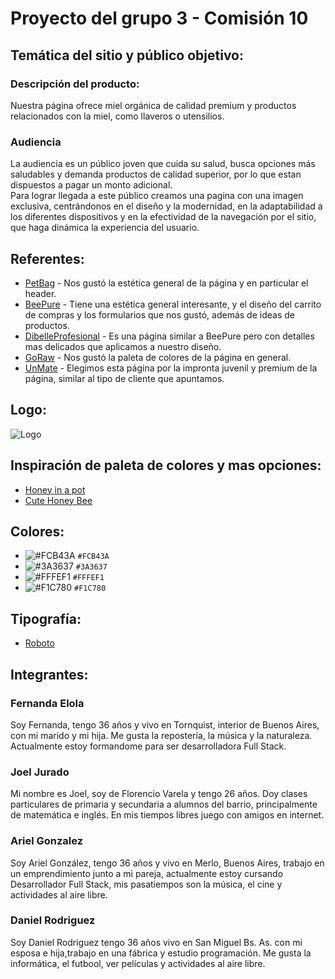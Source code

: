 # Proyecto del grupo 3 - Comisión 10

## Temática del sitio y público objetivo:

### Descripción del producto:
Nuestra página ofrece miel orgánica de calidad premium y productos relacionados con la miel, como llaveros o utensilios.

### Audiencia
La audiencia es un público joven que cuida su salud, busca opciones más saludables y demanda productos de calidad superior, por lo que estan dispuestos a pagar un monto adicional.  
Para lograr llegada a este público creamos una pagina con una imagen exclusiva, centrándonos en el diseño y la modernidad, en la adaptabilidad a los diferentes dispositivos y en la efectividad de la navegación por el sitio, que haga dinámica la experiencia del usuario.

## Referentes:
- [PetBag](https://www.petbag.com.ar/) - Nos gustó la estética general de la página y en particular el header.
-  [BeePure](https://tienda.beepure.com.ar/) - Tiene una estética general interesante, y el diseño del carrito de compras y los formularios que nos gustó, además de ideas de productos.
-  [DibelleProfesional](https://www.dibelleprofesional.com.ar/) - Es una página similar a BeePure pero con detalles mas delicados que aplicamos a nuestro diseño.
- [GoRaw](https://www.gorawhoney.com/) - Nos gustó la paleta de colores de la página en general.
- [UnMate](https://un-mate.com.ar/) - Elegimos esta página por la impronta juvenil y premium de la página, similar al tipo de cliente que apuntamos.

## Logo:
![Logo](https://user-images.githubusercontent.com/51853956/127640414-55e9ad0c-40a1-4332-856e-a9e49d2ccdf4.png)

## Inspiración de paleta de colores y mas opciones:
- [Honey in a pot](https://www.schemecolor.com/honey-in-a-pot.php)
- [Cute Honey Bee](https://www.schemecolor.com/cute-honey-bee-color-scheme)

## Colores:
- ![#FCB43A](https://via.placeholder.com/15/FCB43A/000000?text=+) `#FCB43A`
- ![#3A3637](https://via.placeholder.com/15/3A3637/000000?text=+) `#3A3637`
- ![#FFFEF1](https://via.placeholder.com/15/FFFEF1/000000?text=+) `#FFFEF1`
- ![#F1C780](https://via.placeholder.com/15/F1C780/000000?text=+) `#F1C780`

## Tipografía:
- [Roboto](https://fonts.google.com/specimen/Roboto)

## Integrantes:

### Fernanda Elola
Soy Fernanda, tengo 36 años y vivo en Tornquist, interior de Buenos Aires, con mi marido y mi hija. Me gusta la repostería, la música y la naturaleza. Actualmente estoy formandome para ser desarrolladora Full Stack.

### Joel Jurado
Mi nombre es Joel, soy de Florencio Varela y tengo 26 años. Doy clases particulares de primaria y secundaria a alumnos del barrio, principalmente de matemática e inglés. En mis tiempos libres juego con amigos en internet.

### Ariel Gonzalez
Soy Ariel González, tengo 36 años y vivo en Merlo, Buenos Aires, trabajo en un emprendimiento junto a mi pareja, actualmente estoy cursando Desarrollador Full Stack, mis pasatiempos son la música, el cine y actividades al aire libre.

### Daniel Rodriguez
Soy Daniel Rodriguez tengo 36 años vivo en San Miguel Bs. As. con mi esposa e hija,trabajo en una fábrica y estudio programación. Me gusta la informática, el futbool, ver películas y actividades al aire libre.





